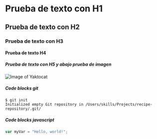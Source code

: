 # Prueba de texto con H1
## Prueba de texto con H2
### Prueba de texto con H3
#### Prueba de texto H4
##### Prueba de texto con H5 y abajo prueba de imagen
![Image of Yaktocat](https://octodex.github.com/images/yaktocat.png)

##### Code blocks git
```
$ git init
Initialized empty Git repository in /Users/skills/Projects/recipe-repository/.git/
```
##### Code blocks javascript
``` javascript
var myVar = "Hello, world!";
```
